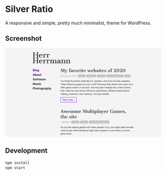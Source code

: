 # Silver Ratio

A responsive and simple, pretty much minimalist, theme for WordPress.

## Screenshot

![A screenshot of the theme](screenshot.jpg)

## Development

    npm install
    npm start
